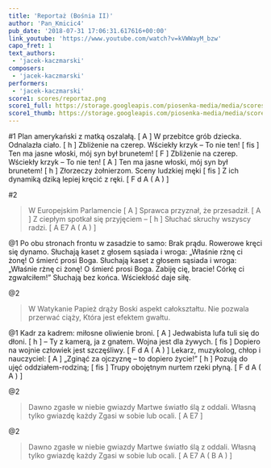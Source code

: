 ```yaml
---
title: 'Reportaż (Bośnia II)'
author: 'Pan_Kmicic4'
pub_date: '2018-07-31 17:06:31.617616+00:00'
link_youtube: 'https://www.youtube.com/watch?v=kVWWayM_bzw'
capo_fret: 1
text_authors:
 - 'jacek-kaczmarski'
composers:
 - 'jacek-kaczmarski'
performers:
 - 'jacek-kaczmarski'
score1: scores/reportaz.png
score1_full: https://storage.googleapis.com/piosenka-media/media/scores/reportaz.png
score1_thumb: https://storage.googleapis.com/piosenka-media/media/scores/reportaz.png.180x0_q85_upscale.png
---
```


#1
Plan amerykański z matką oszalałą. [ A ]
W przebitce grób dziecka. Odnalazła ciało. [ h ]
Zbliżenie na czerep. Wściekły krzyk – To nie ten! [ fis ]
Ten ma jasne włoski, mój syn był brunetem! [ F ]
Zbliżenie na czerep. Wściekły krzyk – To nie ten! [ A ]
Ten ma jasne włoski, mój syn był brunetem! [ h ]
Złorzeczy żołnierzom. Sceny ludzkiej męki [ fis ]
Z ich dynamiką dziką lepiej kręcić z ręki. [ F d A ( A ) ]

#2
>W Europejskim Parlamencie [ A ]
>Sprawca przyznał, że przesadził. [ A ]
>Z ciepłym spotkał się przyjęciem – [ h ]
>Słuchać skruchy wszyscy radzi. [ A E7 A  ( A ) ]

@1
Po obu stronach frontu w zasadzie to samo:
Brak prądu. Rowerowe kręci się dynamo.
Słuchają kaset z głosem sąsiada i wroga:
„Właśnie rżnę ci żonę! O śmierć prosi Boga.
Słuchają kaset z głosem sąsiada i wroga:
„Właśnie rżnę ci żonę! O śmierć prosi Boga.
Zabiję cię, bracie! Córkę ci zgwałciłem!”
Słuchają bez końca. Wściekłość daje siłę.

@2
>W Watykanie Papież drąży
>Boski aspekt całokształtu.
>Nie pozwala przerwać ciąży,
>Która jest efektem gwałtu.

@1
Kadr za kadrem: miłosne oliwienie broni. [ A ]
Jedwabista lufa tuli się do dłoni. [ h ]
– Ty z kamerą, ja z gnatem. Wojna jest dla żywych. [ fis ]
Dopiero na wojnie człowiek jest szczęśliwy. [ F d A ( A ) ]
Lekarz, muzykolog, chłop i nauczyciel: [ A ]
„Zginąć za ojczyznę – to dopiero życie!” [ h ]
Pozują do ujęć oddziałem-rodziną; [ fis ]
Trupy obojętnym nurtem rzeki płyną. [ F d A ( A ) ]

@2
>Dawno zgasłe w niebie gwiazdy
>Martwe światło ślą z oddali.
>Własną tylko gwiazdę każdy
>Zgasi w sobie lub ocali. [ A E7 ]

@2
>Dawno zgasłe w niebie gwiazdy
>Martwe światło ślą z oddali.
>Własną tylko gwiazdę każdy
>Zgasi w sobie lub ocali. [ A E7 A ( B A ) ]